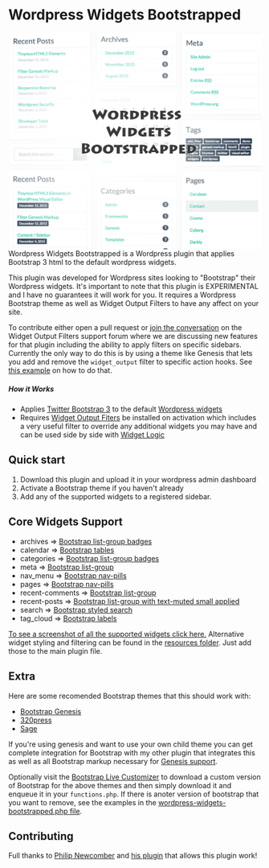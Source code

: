 # Wordpress Widgets Bootstrapped


<img align="right" width="500" src="https://github.com/Wordpress-Development/wordpress-widgets-bootstrapped/blob/master/assets/screenshot.jpg">


Wordpress Widgets Bootstrapped is a Wordpress plugin that applies Bootstrap 3 html to the default wordpress widgets. 

This plugin was developed for Wordpress sites looking to "Bootstrap" their Wordpress widgets. It's important to note that this plugin is EXPERIMENTAL and I have no guarantees it will work for you. It requires a Wordpress Bootstrap theme as well as Widget Output Filters to have any affect on your site.

To contribute either open a pull request or [join the conversation](https://wordpress.org/support/topic/add-option-for-sidebar-paramater?replies=2) on the Widget Output Filters support forum where we are discussing new features for that plugin including the ability to apply filters on specific sidebars. Currently the only way to do this is by using a theme like Genesis that lets you add and remove the `widget_output` filter to specific action hooks. See [this example](https://github.com/Wordpress-Development/genesis-bootstrap/blob/master/lib/bootstrap-widgets.php#L416) on how to do that. 

##### How it Works

* Applies [Twitter Bootstrap 3](http://getbootstrap.com) to the default [Wordpress widgets](https://codex.wordpress.org/WordPress_Widgets)
* Requires [Widget Output Fiters](https://wordpress.org/plugins/widget-output-filters/) be installed on activation which includes a very useful filter to override any additional widgets you may have and can be used side by side with [Widget Logic](https://wordpress.org/plugins/widget-logic/)

## Quick start

1. Download this plugin and upload it in your wordpress admin dashboard
2. Activate a Bootstrap theme if you haven't already
3. Add any of the supported widgets to a registered sidebar.


## Core Widgets Support

* archives => [Bootstrap list-group badges](http://getbootstrap.com/components/#list-group-badges)
* calendar => [Bootstrap tables](http://getbootstrap.com/css/#tables)
* categories => [Bootstrap list-group badges](http://getbootstrap.com/components/#list-group-badges)
* meta => [Bootstrap list-group](http://getbootstrap.com/components/#list-group)
* nav_menu => [Bootstrap nav-pills](http://getbootstrap.com/components/#nav-pills)
* pages => [Bootstrap nav-pills](http://getbootstrap.com/components/#nav-pills)
* recent-comments => [Bootstrap list-group](http://getbootstrap.com/components/#list-group)
* recent-posts => [Bootstrap list-group with text-muted small applied](http://getbootstrap.com/components/#list-group)
* search => [Bootstrap styled search](http://codepen.io/bootstrapped/details/YyZOJe/)
* tag_cloud => [Bootstrap labels](http://getbootstrap.com/components/#labels)

[To see a screenshot of all the supported widgets click here.](https://github.com/Wordpress-Development/wordpress-widgets-bootstrapped/blob/master/assets/screenshot-widgets.jpg
) Alternative widget styling and filtering can be found in the [resources folder](https://github.com/Wordpress-Development/wordpress-widgets-bootstrapped/tree/master/resources). Just add those to the main plugin file.


## Extra

Here are some recomended Bootstrap themes that this should work with:
* [Bootstrap Genesis](https://github.com/salcode/bootstrap-genesis)
* [320press](https://github.com/320press/wordpress-bootstrap)
* [Sage](https://github.com/roots/sage)


If you're using genesis and want to use your own child theme you can get complete integration for Bootstrap with my other plugin that integrates this as well as all Bootstrap markup necessary for [Genesis support](https://github.com/Wordpress-Development/genesis-bootstrap).


Optionally visit the [Bootstrap Live Customizer](http://bootstrap-live-customizer.com/) to download a custom version of Bootstrap for the above themes and then simply download it and enqueue it in your `functions.php`. If there is anoter version of bootstrap that you want to remove, see the examples in the [wordpress-widgets-bootstrapped.php file](https://github.com/Wordpress-Development/wordpress-widgets-bootstrapped/blob/master/wordpress-widgets-bootstrapped.php#L130).


## Contributing

Full thanks to [Philip Newcomber](https://philipnewcomer.net/2014/06/filter-output-wordpress-widget/) and [his plugin](https://wordpress.org/plugins/widget-output-filters/) that allows this plugin work!
